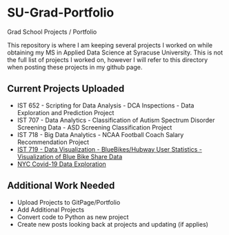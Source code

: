 # SU-Grad-Portfolio
Grad School Projects / Portfolio

This repository is where I am keeping several projects I worked on while obtaining my MS in Applied Data Science at Syracuse University. This is not the full list of projects I worked on, however I will refer to this directory when posting these projects in my github page.
<br>

## Current Projects Uploaded
- IST 652 - Scripting for Data Analysis - DCA Inspections - Data Exploration and Prediction Project
- IST 707 - Data Analytics - Classification of Autism Spectrum Disorder Screening Data - ASD Screening Classification Project
- IST 718 - Big Data Analytics - NCAA Football Coach Salary Recommendation Project
- [IST 719 - Data Visualization - BlueBikes/Hubway User Statistics - Visualization of Blue Bike Share Data](https://github.com/frnunez/SU-Grad-Portfolio/tree/master/IST%20719%20-%20Data%20Visualization%20-%20Hubway%20Challenge%20Dataset%20Poster%20Design)
- [NYC Covid-19 Data Exploration](https://github.com/frnunez/SU-Grad-Portfolio/tree/master/Covid)


## Additional Work Needed
- Upload Projects to GitPage/Portfolio
- Add Additional Projects
- Convert code to Python as new project
- Create new posts looking back at projects and updating (if applies)
